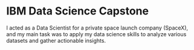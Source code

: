 # IBM Data Science Capstone
I acted as a Data Scientist for a private space launch company (SpaceX), and my main task was to apply my data science skills to analyze various datasets and gather actionable insights.
